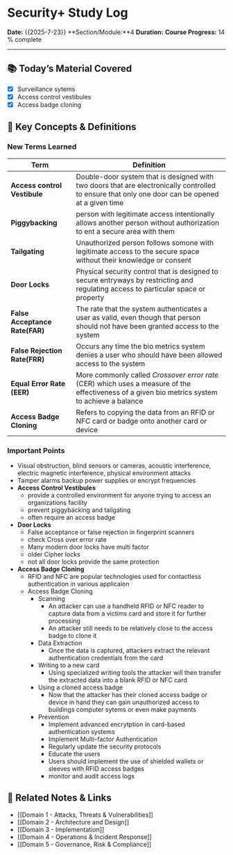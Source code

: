 # Security+ Study Log

**Date:** {{2025-7-23}}
**Section/Module:**4
**Duration:** 
**Course Progress:** 14 % complete

-----

## 📚 Today’s Material Covered

- [x] Surveillance sytems 
- [x] Access control vestibules
- [x] Access badge cloning

## 🔑 Key Concepts & Definitions

### New Terms Learned

| Term                           | Definition                                                                                                                                       |
| ------------------------------ | ------------------------------------------------------------------------------------------------------------------------------------------------ |
| **Access control Vestibule**   | Double-door system that is designed with two doors that are electronically controlled to ensure that only one door can be opened at a given time |
| **Piggybacking**               | person with legitimate access intentionally allows another person without authorization to ent a secure area with them                           |
| **Tailgating**                 | Unauthorized person follows somone with legitimate access to the secure space without their knowledge or consent                                 |
| **Door Locks**                 | Physical security control that is designed to secure entryways by restricting and regulating access to particular space or property              |
| **False Acceptance Rate(FAR)** | The rate that the system authenticates a user as valid, even though that person should not have been granted access to the system                |
| **False Rejection Rate(FRR)**  | Occurs any time the bio metrics system denies a user who should have been allowed access to the system                                           |
| **Equal Error Rate (EER)**     | More commonly called *Crossover error rate* (CER) which uses a measure of the effectiveness of a given bio metrics system to achieve a balance   |
| **Access Badge Cloning**       | Refers to copying the data from an RFID or NFC card or badge onto another card or device                                                         |

### Important Points

- Visual obstruction, blind sensors or cameras, acoustic interference, electric magnetic interference, physical environment attacks
- Tamper alarms backup power supplies or encrypt frequencies
- **Access Control Vestibules**
	- provide a controlled environment for anyone trying to access an organizations facility
	- prevent piggybacking and tailgating
	- often require an access badge
- **Door Locks**
	- False acceptance or false rejection in fingerprint scanners
	- check Cross over error rate
	- Many modern door locks have multi factor
	- older Cipher locks 
	- not all door locks provide the same protection
- **Access Badge Cloning** 
	- RFID and NFC are popular technologies used for contactless authentication in various applicaion
	- Access Badge Cloning
		- Scanning
			- An attacker can use a handheld RFID or NFC reader to capture data from a victims card and store it for further processing
			- An attacker still needs to be relatively close to the access badge to clone it
		- Data Extraction
			- Once the data is captured, attackers extract the relevant authentication credentials from the card
		- Writing to a new card
			- Using specialized writing tools the attacker will then transfer the extracted data into a blank RFID or NFC card
		- Using a cloned access badge
			- Now that the attacker has their cloned access badge or device in hand they can gain unauthorized access to buildings computer sytems or even make payments
		- Prevention
			- Implement advanced encrytption in card-based authentication systems
			- Implement Multi-factor Authentication
			- Regularly update the security protocols
			- Educate the users
			- Users should implement the use of shielded wallets or sleeves with RFID access badges
			- monitor and audit access logs
## 🔗 Related Notes & Links

- [[Domain 1 - Attacks, Threats & Vulnerabilities]]
- [[Domain 2 - Architecture and Design]]
- [[Domain 3 - Implementation]]
- [[Domain 4 - Operations & Incident Response]]
- [[Domain 5 - Governance, Risk & Compliance]]



